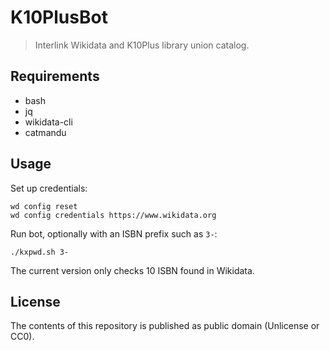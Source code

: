 # K10PlusBot

> Interlink Wikidata and K10Plus library union catalog.

## Requirements

* bash
* jq
* wikidata-cli
* catmandu

## Usage

Set up credentials:

    wd config reset
    wd config credentials https://www.wikidata.org

Run bot, optionally with an ISBN prefix such as `3-`:

    ./kxpwd.sh 3-

The current version only checks 10 ISBN found in Wikidata.

## License

The contents of this repository is published as public domain (Unlicense or CC0).
